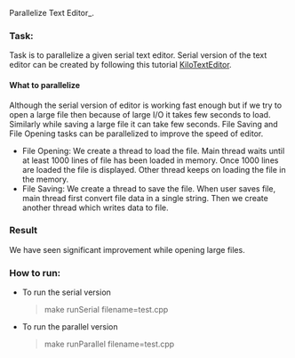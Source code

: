 Parallelize Text Editor_. 

### Task: 
Task is to parallelize a given serial text editor. Serial version of the text editor can be created by following this tutorial [KiloTextEditor](https://viewsourcecode.org/snaptoken/kilo/index.html). 

#### What to parallelize
Although the serial version of editor is working fast enough but if we try to open a large file then because of large I/O it takes few seconds to load. Similarly while saving a large file it can take few seconds. File Saving and File Opening tasks can be parallelized to improve the speed of editor.
 - File Opening: We create a thread to load the file. Main thread waits until at least 1000 lines of file has been loaded in memory. Once 1000 lines are loaded the file is displayed. Other thread keeps on loading the file in the memory. 
 - File Saving: We create a thread to save the file. When user saves file, main thread first convert file data in a single string. Then we create another thread which writes data to file. 
 
 ### Result
 We have seen significant improvement while opening large files. 
 
 ### How to run:
- To run the serial version
  > make runSerial filename=test.cpp
- To run the parallel version
  > make runParallel filename=test.cpp
